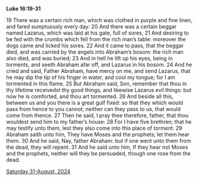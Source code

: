 **Luke 16:19-31**

19 There was a certain rich man, which was clothed in purple and fine linen, and fared sumptuously every day: 20 And there was a certain beggar named Lazarus, which was laid at his gate, full of sores, 21 And desiring to be fed with the crumbs which fell from the rich man’s table: moreover the dogs came and licked his sores. 22 And it came to pass, that the beggar died, and was carried by the angels into Abraham’s bosom: the rich man also died, and was buried; 23 And in hell he lift up his eyes, being in torments, and seeth Abraham afar off, and Lazarus in his bosom. 24 And he cried and said, Father Abraham, have mercy on me, and send Lazarus, that he may dip the tip of his finger in water, and cool my tongue; for I am tormented in this flame. 25 But Abraham said, Son, remember that thou in thy lifetime receivedst thy good things, and likewise Lazarus evil things: but now he is comforted, and thou art tormented. 26 And beside all this, between us and you there is a great gulf fixed: so that they which would pass from hence to you cannot; neither can they pass to us, that would come from thence. 27 Then he said, I pray thee therefore, father, that thou wouldest send him to my father’s house: 28 For I have five brethren; that he may testify unto them, lest they also come into this place of torment. 29 Abraham saith unto him, They have Moses and the prophets; let them hear them. 30 And he said, Nay, father Abraham: but if one went unto them from the dead, they will repent. 31 And he said unto him, If they hear not Moses and the prophets, neither will they be persuaded, though one rose from the dead. 

[Saturday 31-August, 2024](https://getbible.life/kjv/Luke/16/19-31)
